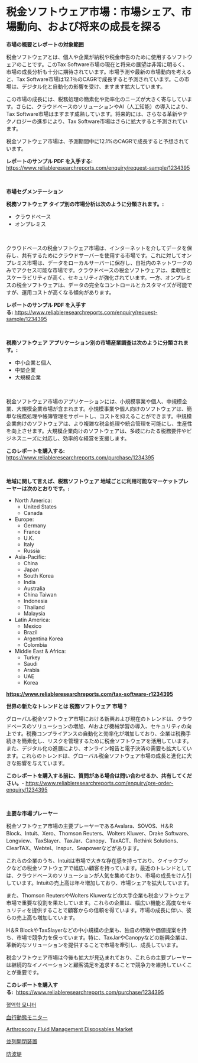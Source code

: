 <p><h1>税金ソフトウェア市場：市場シェア、市場動向、および将来の成長を探る</h1></p><p><strong>市場の概要とレポートの対象範囲</strong></p>
<p><p>税金ソフトウェアとは、個人や企業が納税や税金申告のために使用するソフトウェアのことです。このTax Software市場の現在と将来の展望は非常に明るく、市場の成長分析も十分に期待されています。市場予測や最新の市場動向を考えると、Tax Software市場は12.1％のCAGRで成長すると予測されています。この市場は、デジタル化と自動化の影響を受け、ますます拡大しています。</p><p>この市場の成長には、税務処理の簡素化や効率化のニーズが大きく寄与しています。さらに、クラウドベースのソリューションやAI（人工知能）の導入により、Tax Software市場はますます成熟しています。将来的には、さらなる革新やテクノロジーの進歩により、Tax Software市場はさらに拡大すると予測されています。</p><p>税金ソフトウェア市場は、予測期間中に12.1%のCAGRで成長すると予想されています。</p></p>
<p><strong>レポートのサンプル PDF を入手する:</strong> <a href="https://www.reliableresearchreports.com/enquiry/request-sample/1234395">https://www.reliableresearchreports.com/enquiry/request-sample/1234395</a></p>
<p>&nbsp;</p>
<p><strong>市場セグメンテーション</strong></p>
<p><strong>税務ソフトウェア タイプ別の市場分析は次のように分類されます。:</strong></p>
<p><ul><li>クラウドベース</li><li>オンプレミス</li></ul></p>
<p>&nbsp;</p>
<p><p>クラウドベースの税金ソフトウェア市場は、インターネットを介してデータを保存し、共有するためにクラウドサーバーを使用する市場です。これに対してオンプレミス市場は、データをローカルサーバーに保存し、自社内のネットワークのみでアクセス可能な市場です。クラウドベースの税金ソフトウェアは、柔軟性とスケーラビリティが高く、セキュリティが強化されています。一方、オンプレミスの税金ソフトウェアは、データの完全なコントロールとカスタマイズが可能ですが、運用コストが高くなる傾向があります。</p></p>
<p><strong>レポートのサンプル PDF を入手する:</strong>&nbsp;<a href="https://www.reliableresearchreports.com/enquiry/request-sample/1234395">https://www.reliableresearchreports.com/enquiry/request-sample/1234395</a></p>
<p>&nbsp;</p>
<p><strong> 税務ソフトウェア アプリケーション別の市場産業調査は次のように分類されます。:</strong></p>
<p><ul><li>中小企業と個人</li><li>中堅企業</li><li>大規模企業</li></ul></p>
<p>&nbsp;</p>
<p><p>税金ソフトウェア市場のアプリケーションには、小規模事業や個人、中規模企業、大規模企業市場が含まれます。小規模事業や個人向けのソフトウェアは、簡単な税務処理や帳簿管理をサポートし、コストを抑えることができます。中規模企業向けのソフトウェアは、より複雑な税金処理や統合管理を可能にし、生産性を向上させます。大規模企業向けのソフトウェアは、多岐にわたる税務要件やビジネスニーズに対応し、効率的な経営を支援します。</p></p>
<p><strong>このレポートを購入する:</strong>&nbsp; <a href="https://www.reliableresearchreports.com/purchase/1234395">https://www.reliableresearchreports.com/purchase/1234395</a></p>
<p>&nbsp;</p>
<p><strong>地域に関して言えば、税務ソフトウェア 地域ごとに利用可能なマーケットプレーヤーは次のとおりです。:</strong></p>
<p><ul>
    <li>
        North America:
        <ul>
            <li>United States</li>
            <li>Canada</li>
        </ul>
    </li>
    <li>
        Europe:
        <ul>
            <li>Germany</li>
            <li>France</li>
            <li>U.K.</li>
            <li>Italy</li>
            <li>Russia</li>
        </ul>
    </li>
    <li>
        Asia-Pacific:
        <ul>
            <li>China</li>
            <li>Japan</li>
            <li>South Korea</li>
            <li>India</li>
            <li>Australia</li>
            <li>China Taiwan</li>
            <li>Indonesia</li>
            <li>Thailand</li>
            <li>Malaysia</li>
        </ul>
    </li>
    <li>
        Latin America:
        <ul>
            <li>Mexico</li>
            <li>Brazil</li>
            <li>Argentina Korea</li>
            <li>Colombia</li>
        </ul>
    </li>
    <li>
        Middle East & Africa:
        <ul>
            <li>Turkey</li>
            <li>Saudi</li>
            <li>Arabia</li>
            <li>UAE</li>
            <li>Korea</li>
        </ul>
    </li>
    </ul></p>
<p><strong><a href="https://www.reliableresearchreports.com/tax-software-r1234395">https://www.reliableresearchreports.com/tax-software-r1234395</a></strong>&nbsp;</p>
<p><strong>世界の新たなトレンドとは 税務ソフトウェア 市場？</strong></p>
<p><p>グローバル税金ソフトウェア市場における新興および現在のトレンドは、クラウドベースのソリューションの増加、AIおよび機械学習の導入、セキュリティの向上です。税務コンプライアンスの自動化と効率化が増加しており、企業は税務手続きを簡素化し、リスクを管理するために税金ソフトウェアを活用しています。また、デジタル化の進展により、オンライン報告と電子決済の需要も拡大しています。これらのトレンドは、グローバル税金ソフトウェア市場の成長と進化に大きな影響を与えています。</p></p>
<p><strong>このレポートを購入する前に、質問がある場合は問い合わせるか、共有してください。</strong>- <a href="https://www.reliableresearchreports.com/enquiry/pre-order-enquiry/1234395">https://www.reliableresearchreports.com/enquiry/pre-order-enquiry/1234395</a></p>
<p>&nbsp;</p>
<p><strong>主要な市場プレーヤー</strong></p>
<p><p>税金ソフトウェア市場の主要プレーヤーであるAvalara、SOVOS、H＆R Block、Intuit、Xero、Thomson Reuters、Wolters Kluwer、Drake Software、Longview、TaxSlayer、TaxJar、Canopy、TaxACT、Rethink Solutions、ClearTAX、Webtel、Inspur、Seapowerなどがあります。</p><p>これらの企業のうち、Intuitは市場で大きな存在感を持っており、クイックブックなどの税金ソフトウェアで幅広い顧客を持っています。最近のトレンドとしては、クラウドベースのソリューションが人気を集めており、市場の成長をけん引しています。Intuitの売上高は年々増加しており、市場シェアを拡大しています。</p><p>また、Thomson ReutersやWolters Kluwerなどの大手企業も税金ソフトウェア市場で重要な役割を果たしています。これらの企業は、幅広い機能と高度なセキュリティを提供することで顧客からの信頼を得ています。市場の成長に伴い、彼らの売上高も増加しています。</p><p>H＆R BlockやTaxSlayerなどの中小規模の企業も、独自の特徴や価値提案を持ち、市場で競争力を保っています。特に、TaxJarやCanopyなどの新興企業は、革新的なソリューションを提供することで市場を牽引し、成長しています。</p><p>税金ソフトウェア市場は今後も拡大が見込まれており、これらの主要プレーヤーは継続的なイノベーションと顧客満足を追求することで競争力を維持していくことが重要です。</p></p>
<p><strong>このレポートを購入する:</strong>&nbsp;&nbsp;<a href="https://www.reliableresearchreports.com/purchase/1234395">https://www.reliableresearchreports.com/purchase/1234395</a></p>
<p><p><a href="https://github.com/fredrickeglers/Market-Research-Report-List-1/blob/main/567350536384.md">혈역학 모니터</a></p><p><a href="https://github.com/hwbcz413288296/Market-Research-Report-List-1/blob/main/983124036389.md">血行動態モニター</a></p><p><a href="https://github.com/Sherrillcrooksxa8i18ucf2m/Market-Research-Report-List-2/blob/main/arthroscopy-fluid-management-disposables-market.md">Arthroscopy Fluid Management Disposables Market</a></p><p><a href="https://medium.com/@sandrajerde2015/%E3%82%B9%E3%82%A4%E3%83%83%E3%83%81%E3%82%AE%E3%82%A2%E5%B8%82%E5%A0%B4%E3%81%AE%E4%B8%A6%E8%A1%8C%E3%81%99%E3%82%8B%E5%B8%82%E5%A0%B4-%E6%88%90%E5%8A%9F%E3%82%92%E5%8F%8E%E3%82%81%E3%82%8B%E3%81%9F%E3%82%81%E3%81%AE%E3%83%93%E3%82%B8%E3%83%8D%E3%82%B9%E6%88%A6%E7%95%A5%E3%81%AE%E9%8D%B52031%E5%B9%B4%E3%81%BE%E3%81%A7%E3%81%AE%E4%BA%88%E6%B8%AC-1efef53b6864">並列開閉装置</a></p><p><a href="https://medium.com/@sandrajerde2015/%E3%83%87%E3%82%B3%E3%83%BC%E3%83%87%E3%82%A3%E3%83%B3%E3%82%B0%E3%83%96%E3%83%AC%E3%83%BC%E3%82%AF%E3%82%A6%E3%82%A9%E3%83%BC%E3%82%BF%E3%83%BC%E3%83%9E%E3%83%BC%E3%82%B1%E3%83%83%E3%83%88%E3%83%A1%E3%83%88%E3%83%AA%E3%82%AF%E3%82%B9-%E5%B8%82%E5%A0%B4%E3%82%B7%E3%82%A7%E3%82%A2-%E3%83%88%E3%83%AC%E3%83%B3%E3%83%89-%E6%88%90%E9%95%B7%E3%83%91%E3%82%BF%E3%83%BC%E3%83%B3-7bc780cd4df9">防波堤</a></p></p>